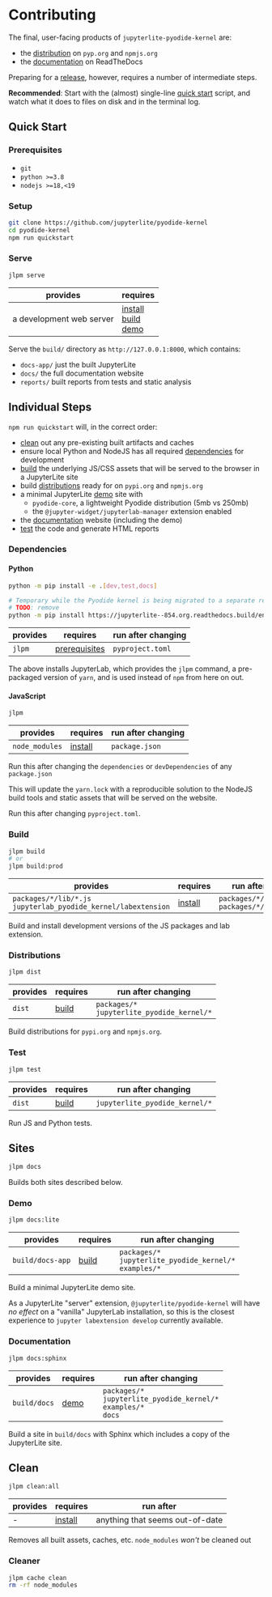 # Contributing

The final, user-facing products of `jupyterlite-pyodide-kernel` are:

- the [distribution](#distributions) on `pyp.org` and `npmjs.org`
- the [documentation](#documentation) on ReadTheDocs

Preparing for a [release], however, requires a number of intermediate steps.

**Recommended**: Start with the (almost) single-line [quick start](#quick-start) script,
and watch what it does to files on disk and in the terminal log.

[release]: https://github.com/jupyterlite/pyodide-kernel/blob/main/RELEASE.md

## Quick Start

### Prerequisites

- `git`
- `python >=3.8`
- `nodejs >=18,<19`

### Setup

```bash
git clone https://github.com/jupyterlite/pyodide-kernel
cd pyodide-kernel
npm run quickstart
```

### Serve

```bash
jlpm serve
```

| provides                 | requires                                                       |
| ------------------------ | -------------------------------------------------------------- |
| a development web server | [install](#dependencies)<br/>[build](#build)<br/>[demo](#demo) |

Serve the `build/` directory as `http://127.0.0.1:8000`, which contains:

- `docs-app/` just the built JupyterLite
- `docs/` the full documentation website
- `reports/` built reports from tests and static analysis

## Individual Steps

`npm run quickstart` will, in the correct order:

- [clean](#clean) out any pre-existing built artifacts and caches
- ensure local Python and NodeJS has all required [dependencies](#dependencies) for
  development
- [build](#build) the underlying JS/CSS assets that will be served to the browser in a
  JupyterLite site
- build [distributions](#distributions) ready for on `pypi.org` and `npmjs.org`
- a minimal JupyterLite [demo](#demo) site with
  - `pyodide-core`, a lightweight Pyodide distribution (5mb vs 250mb)
  - the `@jupyter-widget/jupyterlab-manager` extension enabled
- the [documentation](#documentation) website (including the demo)
- [test](#test) the code and generate HTML reports

### Dependencies

#### Python

```bash
python -m pip install -e .[dev,test,docs]

# Temporary while the Pyodide kernel is being migrated to a separate repo
# TODO: remove
python -m pip install https://jupyterlite--854.org.readthedocs.build/en/854/_static/jupyterlite-0.1.0b18-py3-none-any.whl,

```

| provides | requires                        | run after changing |
| -------- | ------------------------------- | ------------------ |
| `jlpm`   | [prerequisites](#prerequisites) | `pyproject.toml`   |

The above installs JupyterLab, which provides the `jlpm` command, a pre-packaged version
of `yarn`, and is used instead of `npm` from here on out.

#### JavaScript

```bash
jlpm
```

| provides       | requires                      | run after changing |
| -------------- | ----------------------------- | ------------------ |
| `node_modules` | [install](#dependencies)<br/> | `package.json`     |

Run this after changing the `dependencies` or `devDependencies` of any `package.json`

This will update the `yarn.lock` with a reproducible solution to the NodeJS build tools
and static assets that will be served on the website.

Run this after changing `pyproject.toml`.

### Build

```bash
jlpm build
# or
jlpm build:prod
```

| provides                                                           | requires                      | run after changing                                       |
| ------------------------------------------------------------------ | ----------------------------- | -------------------------------------------------------- |
| `packages/*/lib/*.js`<br/>`jupyterlab_pyodide_kernel/labextension` | [install](#dependencies)<br/> | `packages/*/src/**/*.tsx?`<br/>`packages/*/style/**/*.*` |

Build and install development versions of the JS packages and lab extension.

### Distributions

```bash
jlpm dist
```

| provides | requires        | run after changing                              |
| -------- | --------------- | ----------------------------------------------- |
| `dist`   | [build](#build) | `packages/*`<br/>`jupyterlite_pyodide_kernel/*` |

Build distributions for `pypi.org` and `npmjs.org`.

### Test

```bash
jlpm test
```

| provides | requires        | run after changing             |
| -------- | --------------- | ------------------------------ |
| `dist`   | [build](#build) | `jupyterlite_pyodide_kernel/*` |

Run JS and Python tests.

## Sites

```bash
jlpm docs
```

Builds both sites described below.

### Demo

```bash
jlpm docs:lite
```

| provides         | requires        | run after changing                                               |
| ---------------- | --------------- | ---------------------------------------------------------------- |
| `build/docs-app` | [build](#build) | `packages/*`<br/>`jupyterlite_pyodide_kernel/*`<br/>`examples/*` |

Build a minimal JupyterLite demo site.

As a JupyterLite "server" extension, `@jupyterlite/pyodide-kernel` will have _no effect_
on a "vanilla" JupyterLab installation, so this is the closest experience to
`jupyter labextension develop` currently available.

### Documentation

```bash
jlpm docs:sphinx
```

| provides     | requires      | run after changing                                                          |
| ------------ | ------------- | --------------------------------------------------------------------------- |
| `build/docs` | [demo](#demo) | `packages/*`<br/>`jupyterlite_pyodide_kernel/*`<br/>`examples/*`<br/>`docs` |

Build a site in `build/docs` with Sphinx which includes a copy of the JupyterLite site.

## Clean

```bash
jlpm clean:all
```

| provides | requires                 | run after                       |
| -------- | ------------------------ | ------------------------------- |
| -        | [install](#dependencies) | anything that seems out-of-date |

Removes all built assets, caches, etc. `node_modules` _won't_ be cleaned out

### Cleaner

```bash
jlpm cache clean
rm -rf node_modules
```
